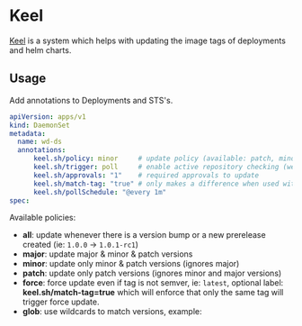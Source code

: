 # Keel

[Keel](https://keel.sh/) is a system which helps with updating the image tags of deployments and helm charts.

## Usage

Add annotations to Deployments and STS's.

```yaml
apiVersion: apps/v1
kind: DaemonSet
metadata:
  name: wd-ds
  annotations:
      keel.sh/policy: minor     # update policy (available: patch, minor, major, all, force)
      keel.sh/trigger: poll     # enable active repository checking (webhooks and GCR would still work)
      keel.sh/approvals: "1"    # required approvals to update
      keel.sh/match-tag: "true" # only makes a difference when used with 'force' policy, will only update if tag matches :dev->:dev, :prod->:prod
      keel.sh/pollSchedule: "@every 1m"
spec:

```

Available policies:

- **all**: update whenever there is a version bump or a new prerelease created (ie: `1.0.0` -> `1.0.1-rc1`)
- **major**: update major & minor & patch versions
- **minor**: update only minor & patch versions (ignores major)
- **patch**: update only patch versions (ignores minor and major versions)
- **force**: force update even if tag is not semver, ie: `latest`, optional label: **keel.sh/match-tag=true** which will enforce that only the same tag will trigger force update.
- **glob**: use wildcards to match versions, example:
